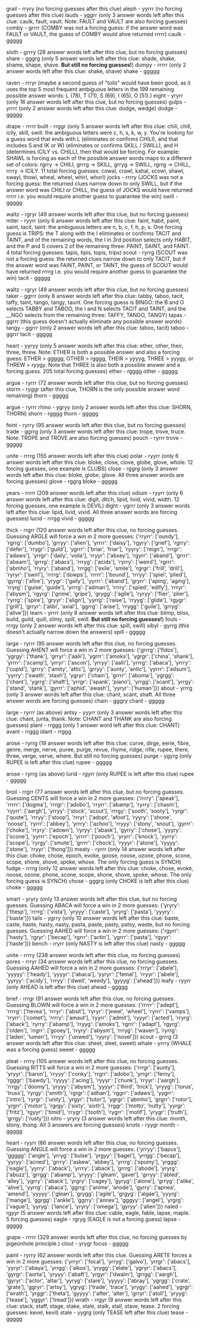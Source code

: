 grail - rryry (no forcing guesses after this clue)
aleph - yyrrr (no forcing guesses after this clue)
lauds - yggrr (only 3 answer words left after this clue: caulk, fault, vault. Note: FAULT and VAULT are also forcing guesses)
comby - grrrr (COMBY was not a forcing guess: if the answer word was FAULT or VAULT, the guess of COMBY would ahve returned rrrrr)
caulk - ggggg

sloth - grrry (28 answer words left after this clue, but no forcing guesses)
share - gggrg (only 5 answer words left after this clue: shade, shake, shame, shape, shave. **But still no forcing guesses!**)
dumpy - rrrrr (only 2 answer words left after this clue: shake, shave)
shake - ggggg

raven - rrryr (maybe a second guess of "toils" would have been good, as it uses the top 5 most frequent ambiguous letters in the 199 remaining possible answer words: L (78), T (71), S (69), I (65), O (51).)
eight - yryrr (only 16 answer words left after this clue, but no forcing guesses)
gulps - yrrrr (only 2 answer words left after this clue: dodge, wedge)
dodge - ggggg

drape - rrrrr
built - rrggr (only 5 answer words left after this clue: chili, chill, icily, skill, swill: the ambiguous letters were c, h, s, k, w, y. You're looking for a guess word that ends with L (eliminates or confirms CHILI), and that includes S and (K or W) (eliminates or confirms SKILL / SWILL), and H (determines ICILY vs. CHILL), then that would be forcing. For example: SHAWL is forcing as each of the possible answer words maps to a different set of colors: rgrry -> CHILI, grrrg -> SKILL, grryg -> SWILL, rgrrg -> CHILL, rrrry -> ICILY. 11 total forcing guesses: cowal, crawl, kahal, scowl, shawl, swayl, thowl, wheal, wheel, whirl, whorl)
jocks - rrrry (JOCKS was not a forcing guess: the returned clues narrow down to only SWILL, but if the answer word was CHILI or CHILL, the guess of JOCKS would have returned rrrrr i.e. you would require another guess to guarantee the win)
swill - ggggg

waltz - rgryr (49 answer words left after this clue, but no forcing guesses)
miter - ryyrr (only 6 answer words left after this clue: faint, habit, paint, saint, tacit, taint: the ambiguous letters are n, b, c, f, h, p, s. One forcing guess is TRIPS: the T along with the I eliminates or confirms TACIT and TAINT, and of the remaining words, the I in 3rd position selects only HABIT, and the P and S covers 2 of the remaining three: PAINT, SAINT, and FAINT. 4 total forcing guesses: tapis, tipis, topis, trips)
scout - ryrrg (SCOUT was not a forcing guess: the returned clues narrow down to only TACIT, but if the answer word was FAINT, PAINT, or TAINT, the guess of SCOUT would have returned rrrrg i.e. you would require another guess to guarantee the win)
tacit - ggggg

waltz - rgryr (49 answer words left after this clue, but no forcing guesses)
taker - ggrrr (only 8 answer words left after this clue: tabby, taboo, tacit, taffy, taint, tango, tangy, taunt. One forcing guess is BINGO: the B and O selects TABBY and TABOO, the I and N selects TACIT and TAINT, and the \_\_NGO selects from the remaining three: TAFFY, TANGO, TANGY)
tapas - ggrrr (this guess doesn't actually eliminate any possible answer words)
tangy - ggrrr (only 2 answer words left after this clue: taboo, tacit)
taboo - ggrrr
tacit - ggggg

heart - yyryy (only 5 answer words left after this clue: ether, other, their, three, threw. Note: ETHER is both a possible answer and also a forcing guess: ETHER > ggggg, OTHER > rgggg, THEIR > yyyyg, THREE > yyygy, or THREW > ryygy. Note that THREE is also both a possible answer and a forcing guess. 205 total forcing guesses)
ether - rgggg
other - ggggg

argue - ryrrr (72 answer words left after this clue, but no forcing guesses)
storm - ryggr (after this clue, THORN is the only possible answer word remaining)
thorn - ggggg

argue - ryrrr
rhino - ygryy (only 2 answer words left after this clue: SHORN, THORN)
shorn - rgggg
thorn - ggggg

feint - ryrry (95 answer words left after this clue, but no forcing guesses)
trade - ggrrg (only 3 answer words left after this clue: trope, trove, truce. Note: TROPE and TROVE are also forcing guesses)
pouch - ryrrr
trove - ggggg

unite - rrrrg (155 answer words left after this clue)
polar - ryyrr (only 6 answer words left after this clue: bloke, close, clove, globe, glove, whole. 12 forcing guesses, one example is CLUBS)
close - rggrg (only 3 answer words left after this clue: bloke, globe, glove. All three answer words are forcing guesses)
glove - rggrg
bloke - ggggg

years - rrrrr (209 answer words left after this clue)
odium - ryyrr (only 6 answer words left after this clue: digit, ditch, lipid, livid, vivid, width. 12 forcing guesses, one example is DEVIL)
dight - ygrrr (only 3 answer words left after this clue: lipid, livid, vivid. All three answer words are forcing guesses)
lucid - rrrgg
vivid - ggggg

thick - rrgrr (120 answer words left after this clue, no forcing guesses. Guessing ARGLE will force a win in 2 more guesses: {'rryrr': ['oundy'], 'rgrrg': ['dumbo'], 'grryy': ['alien'], 'yrrrr': ['daisy'], 'rgyry': ['grief'], 'rgrry': ['defer'], 'rrygr': ['guild'], 'ygrrr': ['briar', 'friar'], 'ryyry': ['reign'], 'rrrgr': ['adaws'], 'yrrgr': ['daily', 'voila'], 'rryyr': ['absey'], 'rgyrr': ['aband'], 'grrrr': ['abeam'], 'grrrg': ['abacs'], 'rrryg': ['acids'], 'ryrry': ['weird'], 'rgrrr': ['abmho'], 'rryry': ['aband'], 'rrrgg': ['exile', 'smile'], 'rgrgr': ['frill', 'drill'], 'ryryr': ['swirl'], 'rrrrg': ['dowps'], 'rrrrr': ['bound'], 'rrryy': ['spiel', 'plied'], 'gyrrg': ['afire'], 'yrygr': ['gaily'], 'yyrrr': ['aband'], 'gryrr': ['aping', 'aging'], 'rryrg': ['guise', 'guide'], 'yrrrg': ['adman'], 'rrrry': ['spied', 'edify'], 'rrryr': ['abysm'], 'rgyrg': ['grime', 'gripe'], 'grygg': ['agile'], 'ryryy': ['flier', 'plier'], 'ryrrg': ['spire'], 'gryyr': ['align'], 'yyrrg': ['raise'], 'rryyg': ['glide'], 'rgygr': ['grill'], 'grryr': ['alibi', 'axial'], 'ggrrg': ['arise'], 'rrygg': ['guile'], 'grryg': ['alive']})
learn - yrrrr (only 8 answer words left after this clue: blimp, bliss, build, guild, quill, slimy, spill, swill. **But still no forcing guesses!**)
fouls - rrrgy (only 2 answer words left after this clue: spill, swill)
sibyl - gyrrg (this doesn't actually narrow down the answers)
spill - ggggg

large - ryrrr (95 answer words left after this clue, no forcing guesses. Guessing AHENT will force a win in 2 more guesses: {'grrrg': ['fidos'], 'ygrgy': ['thank'], 'grryr': ['aalii'], 'ygrrr': ['amoks'], 'ygrgr': ['china', 'shank'], 'yrrrr': ['scamp'], 'yrryr': ['ascon'], 'yrryy': ['aalii'], 'yrrrg': ['abaca'], 'yrrry': ['cupid'], 'grrry': ['amity', 'attic'], 'grryy': ['aunty', 'antic'], 'yyrrr': ['adsum'], 'yyrry': ['swath', 'stash'], 'ygryr': ['chain'], 'grrrr': ['aboma'], 'ygrgg': ['chant'], 'ygrrg': ['shaft'], 'yrrgr': ['spank', 'piano'], 'yrrgg': ['scant'], 'yrrgy': ['stand', 'stank'], 'gyrrr': ['aphid', 'awash'], 'yyryr': ['human']})
about - yrrrg (only 3 answer words left after this clue: chant, scant, shaft. All three answer words are forcing guesses)
chain - gggry
chant - ggggg

large - ryrrr (as above)
antsy - yyyrr (only 3 answer words left after this clue: chant, junta, thank. Note: CHANT and THANK are also forcing guesses)
plant - rrggg (only 1 answer word left after this clue: CHANT)
avant - rrggg
idant - rrggg

arose - ryrrg (19 answer words left after this clue: curve, dirge, eerie, fibre, genre, merge, nerve, puree, purge, revue, rhyme, ridge, rifle, rupee, there, three, verge, verve, where. But still no forcing guesses)
purge - ygyrg (only RUPEE is left after this clue)
rupee - ggggg

arose - ryrrg (as above)
lurid - rgyrr (only RUPEE is left after this clue)
rupee - ggggg

broil - rrgrr (77 answer words left after this clue, but no forcing guesses. Guessing CENTS will force a win in 2 more guesses: {'rrrry': ['apeak'], 'rrrrr': ['dogma'], 'rrrgr': ['adobo'], 'rryrr': ['abamp'], 'ryrry': ['chasm'], 'ryyrr': ['aargh'], 'yrryy': ['stock', 'scout'], 'rrrgy': ['sooth', 'sooty'], 'ryrgr': ['quote'], 'rrryy': ['stoop'], 'rrryr': ['adopt', 'afoot'], 'ryyry': ['shone', 'noose'], 'ryrrr': ['abbey'], 'yrrry': ['achoo'], 'rryyy': ['stony', 'snout'], 'gyrrr': ['choke'], 'rryry': ['adown'], 'ryryy': ['abask'], 'gyrry': ['chose'], 'yyyry': ['scone'], 'yyrrr': ['epoch'], 'yrrrr': ['pooch'], 'yryrr': ['knock'], 'yyrry': ['scope'], 'ryrgy': ['smote'], 'grrrr': ['chock'], 'ryyyr': ['atone'], 'ryyyy': ['stone'], 'rryyr': ['thong']})
meaty - ryrrr (only 14 answer words left after this clue: choke, chose, epoch, evoke, goose, noose, ozone, phone, scone, scope, shone, shove, spoke, whose. The only forcing guess is SYNCH)
fudge - rrrrg (only 12 answer words left after this clue: choke, chose, evoke, noose, ozone, phone, scone, scope, shone, shove, spoke, whose. The only forcing guess is SYNCH)
chose - gggrg (only CHOKE is left after this clue)
choke - ggggg

smart - yryry (only 13 answer words left after this clue, but no forcing guesses. Guessing ABACA will force a win in 2 more guesses: {'yryry': ['thesp'], 'rrrrg': ['vista'], 'yryyy': ['caste'], 'yryrg': ['pasta'], 'yyyry': ['baste']})
tails - ygrry (only 10 answer words left after this clue: baste, caste, haste, hasty, nasty, pasta, paste, pasty, patsy, waste, but no forcing guesses. Guessing AAHED will force a win in 2 more guesses: {'rgyrr': ['hasty'], 'rgryr': ['becap'], 'rgrrr': ['actin'], 'ygrrr': ['pasta'], 'rgyyr': ['haste']})
bench - rryrr (only NASTY is left after this clue)
nasty - ggggg

unite - rrrry (238 answer words left after this clue, no forcing guesses)
pores - rrryr (34 answer words left after this clue, no forcing guesses. Guessing AAHED will force a win in 2 more guesses: {'rrryr': ['abele'], 'yyyyy': ['heady'], 'yyyyr': ['abaca'], 'yyryr': ['femal'], 'rryyr': ['abele'], 'yyryy': ['acidy'], 'rrryy': ['dwell', 'weedy'], 'gyyyg': ['ahead']})
leafy - ryyrr (only AHEAD is left after this clue)
ahead - ggggg

brief - rrrgr (91 answer words left after this clue, no forcing guesses. Guessing BLOWN will force a win in 2 more guesses: {'rrrrr': ['adept'], 'rrrrg': ['hevea'], 'rrryr': ['absit'], 'ryryr': ['jewel', 'wheel'], 'ryrrr': ['vamps'], 'rryrr': ['comet'], 'rrrry': ['amaut'], 'ryyrr': ['admit'], 'ryyyr': ['acted'], 'rryrg': ['aback'], 'ryrry': ['abamp'], 'rryyg': ['amoks'], 'rgrrr': ['adapt'], 'rgyrg': ['olden'], 'rrgrr': ['gooey'], 'rryry': ['abysm'], 'rrryg': ['waxen'], 'ryrrg': ['laden', 'lumen'], 'rrryy': ['unwed'], 'ryyry': ['novel']})
scout - grrrg (3 answer words left after this clue: sheet, sleet, sweet)
whale - yrrry (WHALE was a forcing guess)
sweet - ggggg

pleat - rrrry (105 answer words left after this clue, no forcing guesses. Guessing RITTS will force a win in 2 more guesses: {'rrrgr': ['aunty'], 'yryyr': ['baron'], 'rryyy': ['conky'], 'rrgrr': ['adobo'], 'yrrgr': ['ferny'], 'rgggr': ['bawdy'], 'ryyyy': ['acing'], 'ryyyr': ['chunk'], 'rryyr': ['aargh'], 'rrrgy': ['doomy'], 'yryyy': ['abysm'], 'yyyyr': ['third', 'trick'], 'yryyg': ['torus', 'truss'], 'ryrgy': ['smith'], 'rgrgr': ['adhan'], 'rggrr': ['adaws'], 'yygrr': ['intro'], 'ryrgr': ['unity'], 'yrgyr': ['tutor'], 'ygrgr': ['abmho'], 'grgrr': ['rotor'], 'yrgrr': ['motor'], 'rgrgy': ['sixty', 'sixth'], 'rrggr': ['motto', 'nutty'], 'yyrgr': ['fritz'], 'rgyyr': ['timid'], 'rrygr': ['tooth'], 'rygrr': ['motif'], 'yrygr': ['truth'], 'grrgy': ['rusty']})
nitro - yryry (3 answer words left after this clue: month, stony, thong. All 3 answers are forcing guesses)
knots - ryygr
month - ggggg

heart - ryyrr (86 answer words left after this clue, no forcing guesses. Guessing ANGLE will force a win in 2 more guesses: {'yrryy': ['bapus'], 'ggggg': ['angle'], 'yrryg': ['bulse'], 'yrgyy': ['bagel'], 'yrrgg': ['becap'], 'yyryy': ['acned'], 'grrry': ['askew', 'abbey'], 'yrrrg': ['spumy'], 'yrggg': ['eagle'], 'yyrry': ['aback'], 'yrrry': ['aback'], 'grrrg': ['abode'], 'yryrg': ['abuzz'], 'grrgg': ['abamp'], 'yryyy': ['gleam', 'gavel'], 'grryy': ['abled', 'alley'], 'ygrry': ['aback'], 'yrgry': ['cagey'], 'gyryg': ['alone'], 'grryg': ['alike', 'alive'], 'yyrrg': ['abaca'], 'ggrrg': ['anime', 'anode'], 'gyrry': ['apnea', 'amend'], 'yyyyy': ['glean'], 'grygg': ['agile'], 'grgyg': ['algae'], 'yyyrg': ['mange'], 'ggrgg': ['ankle'], 'ggrry': ['annex'], 'gggyy': ['angel'], 'yrgrg': ['vague'], 'yyryg': ['lance'], 'yryry': ['omega'], 'gyryy': ['alien']})
naled - rgyyr (5 answer words left after this clue: cable, eagle, fable, lapse, maple. 5 forcing guesses)
eagle - rgryg (EAGLE is not a forcing guess)
lapse - ggggg

grape - rrrrr (329 answer words left after this clue, no forcing guesses by pigeonhole principle.)
clout - yrygr
focus - ggggg


paint - ryrry (62 answer words left after this clue. Guessing ARETE forces a win in 2 more guesses: {'yrryr': ['focal'], 'yrryg': ['galvo'], 'yrrgr': ['abacs'], 'yyryr': ['abaya'], 'yrrgg': ['alkos'], 'yrygg': ['elate'], 'ygryr': ['abacs'], 'gyrgr': ['aorta'], 'yryyy': ['abaft'], 'yrgyr': ['dwalm'], 'grrgg': ['aargh'], 'gyryr': ['actor', 'altar'], 'yyryg': ['stare'], 'yyyyy': ['abray'], 'ygrgg': ['crate', 'grate'], 'ggryr': ['artsy'], 'ygryg': ['trade', 'trace'], 'yrygy': ['aahed'], 'ygrgr': ['wrath'], 'yrggr': ['theta'], 'gyyyy': ['after', 'alter'], 'grryr': ['atoll'], 'yryyg': ['tease'], 'yggyr': ['tread']})
wrath - rrgyr (9 answer words left after this clue: stack, staff, stage, stake, stale, stalk, stall, stave, tease. 2 forcing guesses: kevel, kevil)
stale - yygrg (only TEASE left after this clue)
tease - ggggg